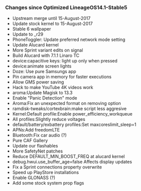 ### Changes since Optimized LineageOS14.1-Stable5

* Upstream merge until 15-August-2017 
* Update stock kernel to 15-August-2017 
* Stable 6 wallpaper 
* Update to _r29 
* PhoneToggler: Update preferred network mode setting 
* Update Alucard kernel 
* More Sprint variant edits on signal 
* Build Alucard with 7.1.1 Linaro TC 
* device:capacitive keys: light up only when pressed 
* device:animate screen lights 
* Doze: Use pure Samsungs app 
* Pin camera app in memory for faster executions 
* Allow GMS power saving 
* Hack to make YouTube 4K videos work 
* aroma:Update Magisk to 13.3 
* Enable "Panic Detection" mode 
* Aroma:Fix an unexpected format on removing option 
* ramdisk-tweaks/cortexbrain:make script less aggresive 
* Kernel:Default profile:Enable power_efficiency_workqueue 
* All profiles:Slightly reduce voltages 
* default/battery/exbattery profiles:Set maxcoreslimit_sleep=1 
* APNs:Add freedomLTE 
* Bluetooth:Fix car audio (?) 
* Pure CAF Gallery 
* Update our flashables 
* More SafetyNet patches 
* Reduce DEFAULT_MIN_BOOST_FREQ at alucard kernel 
* debug.hwui.use_buffer_age=false Affects display updates 
* Fix a Sprint connections property overwrite 
* Speed up PlayStore installations 
* Enable GLONASS (?)  
* Add some stock system prop flags 